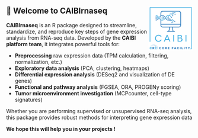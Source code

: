 ## 🎯 Welcome to CAIBIrnaseq <img src="man/figures/CAIBI.png" align="right" alt="CAIBIrnaseq logo" width="120" />

**CAIBIrnaseq** is an R package designed to streamline, standardize, and reproduce key steps of gene expression analysis from RNA-seq data. Developed by the **CAIBI platform team**, it integrates powerful tools for:

- **Preprocessing** raw expression data (TPM calculation, filtering, normalization, etc.)
- **Exploratory data analysis** (PCA, clustering, heatmaps)
- **Differential expression analysis** (DESeq2 and visualization of DE genes)
- **Functional and pathway analysis** (FGSEA, ORA, PROGENy scoring)
- **Tumor microenvironment investigation** (MCPcounter, cell-type signatures)

Whether you are performing supervised or unsupervised RNA-seq analysis, this package provides robust methods for interpreting gene expression data

**We hope this will help you in your projects !**
